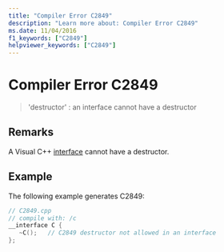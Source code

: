 ```yaml
---
title: "Compiler Error C2849"
description: "Learn more about: Compiler Error C2849"
ms.date: 11/04/2016
f1_keywords: ["C2849"]
helpviewer_keywords: ["C2849"]
---
```

# Compiler Error C2849

> 'destructor' : an interface cannot have a destructor

## Remarks

A Visual C++ [interface](../../cpp/interface.md) cannot have a destructor.

## Example

The following example generates C2849:

```cpp
// C2849.cpp
// compile with: /c
__interface C {
   ~C();   // C2849 destructor not allowed in an interface
};
```
